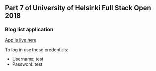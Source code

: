 ## Part 7 of University of Helsinki Full Stack Open 2018
### Blog list application
[App is live here](https://immense-gorge-99351.herokuapp.com/)

To log in use these credentials:
* Username: test
* Password: test
